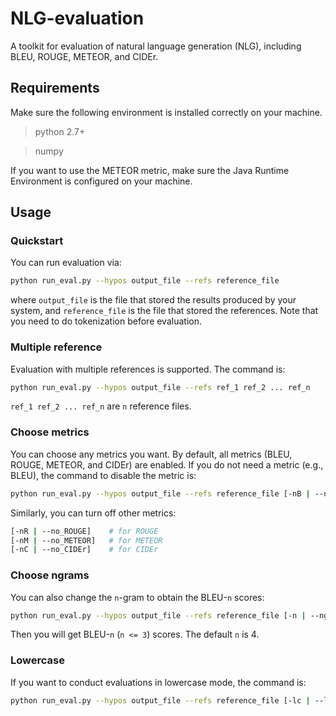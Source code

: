 # NLG-evaluation
A toolkit for evaluation of natural language generation (NLG), including BLEU, ROUGE, METEOR, and CIDEr.

## Requirements

Make sure the following environment is installed correctly on your machine.

> python 2.7+

> numpy

If you want to use the METEOR metric, make sure the Java Runtime Environment is configured on your machine.

## Usage

### Quickstart

You can run evaluation via:

```bash
python run_eval.py --hypos output_file --refs reference_file
```

where `output_file` is the file that stored the results produced by your system, and `reference_file` is the file that stored the references. Note that you need to do tokenization before evaluation.

### Multiple reference

Evaluation with multiple references is supported. The command is:

```bash
python run_eval.py --hypos output_file --refs ref_1 ref_2 ... ref_n
```
`ref_1 ref_2 ... ref_n` are `n` reference files.

### Choose metrics

You can choose any metrics you want. By default, all metrics (BLEU, ROUGE, METEOR, and CIDEr) are enabled. If you do not need a metric (e.g., BLEU), the command to disable the metric is:

```bash
python run_eval.py --hypos output_file --refs reference_file [-nB | --no_BLEU]
```

Similarly, you can turn off other metrics:

```bash
[-nR | --no_ROUGE]    # for ROUGE
[-nM | --no_METEOR]   # for METEOR
[-nC | --no_CIDEr]    # for CIDEr
```

### Choose ngrams

You can also change the `n`-gram to obtain the BLEU-`n` scores:

```bash
python run_eval.py --hypos output_file --refs reference_file [-n | --ngram] 3
```

Then you will get BLEU-`n` (`n <= 3`) scores. The default `n` is 4.

### Lowercase

If you want to conduct evaluations in lowercase mode, the command is:

```bash
python run_eval.py --hypos output_file --refs reference_file [-lc | --lowercase]
```